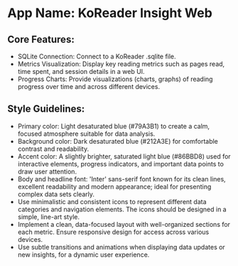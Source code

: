 # **App Name**: KoReader Insight Web

## Core Features:

- SQLite Connection: Connect to a KoReader .sqlite file.
- Metrics Visualization: Display key reading metrics such as pages read, time spent, and session details in a web UI.
- Progress Charts: Provide visualizations (charts, graphs) of reading progress over time and across different devices.

## Style Guidelines:

- Primary color: Light desaturated blue (#79A3B1) to create a calm, focused atmosphere suitable for data analysis.
- Background color: Dark desaturated blue (#212A3E) for comfortable contrast and readability.
- Accent color: A slightly brighter, saturated light blue (#86BBD8) used for interactive elements, progress indicators, and important data points to draw user attention.
- Body and headline font: 'Inter' sans-serif font known for its clean lines, excellent readability and modern appearance; ideal for presenting complex data sets clearly.
- Use minimalistic and consistent icons to represent different data categories and navigation elements. The icons should be designed in a simple, line-art style.
- Implement a clean, data-focused layout with well-organized sections for each metric. Ensure responsive design for access across various devices.
- Use subtle transitions and animations when displaying data updates or new insights, for a dynamic user experience.